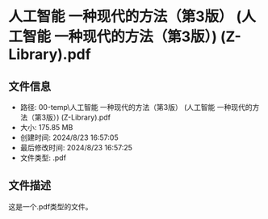﻿# 人工智能 一种现代的方法（第3版） (人工智能 一种现代的方法（第3版）) (Z-Library).pdf

## 文件信息
- 路径: 00-temp\人工智能 一种现代的方法（第3版） (人工智能 一种现代的方法（第3版）) (Z-Library).pdf
- 大小: 175.85 MB
- 创建时间: 2024/8/23 16:57:05
- 最后修改时间: 2024/8/23 16:57:25
- 文件类型: .pdf

## 文件描述
这是一个.pdf类型的文件。

